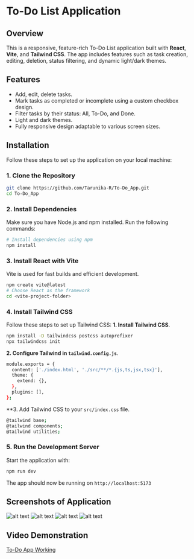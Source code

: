 # To-Do List Application

## Overview

This is a responsive, feature-rich To-Do List application built with **React**, **Vite**, and **Tailwind CSS**. The app includes features such as task creation, editing, deletion, status filtering, and dynamic light/dark themes.

## Features

- Add, edit, delete tasks.
- Mark tasks as completed or incomplete using a custom checkbox design.
- Filter tasks by their status: All, To-Do, and Done.
- Light and dark themes.
- Fully responsive design adaptable to various screen sizes.

## Installation

Follow these steps to set up the application on your local machine:

### 1. Clone the Repository
```bash
git clone https://github.com/Tarunika-R/To-Do_App.git
cd To-Do_App
```

### 2. Install Dependencies
Make sure you have Node.js and npm installed. Run the following commands:
```bash
# Install dependencies using npm
npm install
```

### 3. Install React with Vite
Vite is used for fast builds and efficient development.
```bash
npm create vite@latest
# Choose React as the framework
cd <vite-project-folder>
```

### 4. Install Tailwind CSS
Follow these steps to set up Tailwind CSS:
**1. Install Tailwind CSS**.
```bash
npm install -D tailwindcss postcss autoprefixer
npx tailwindcss init
```
**2. Configure Tailwind in ```tailwind.config.js```**.
```bash
module.exports = {
  content: ['./index.html', './src/**/*.{js,ts,jsx,tsx}'],
  theme: {
    extend: {},
  },
  plugins: [],
};
```
**3. Add Tailwind CSS to your ```src/index.css``` file.
```bash
@tailwind base;
@tailwind components;
@tailwind utilities;
```

### 5. Run the Development Server
Start the application with:
```bash
npm run dev
```
The app should now be running on ```http://localhost:5173```

## Screenshots of Application
![alt text](https://i.imgur.com/wVFOebZ.png)
![alt text](https://i.imgur.com/Mj1FSTK.png)
![alt text](https://i.imgur.com/6bPMzgN.png)
![alt text](https://i.imgur.com/guGfOkO.png)

## Video Demonstration

[To-Do App Working](https://github.com/Tarunika-R/To-Do_App/releases/download/v1.0.0/to-do.app.mp4)
